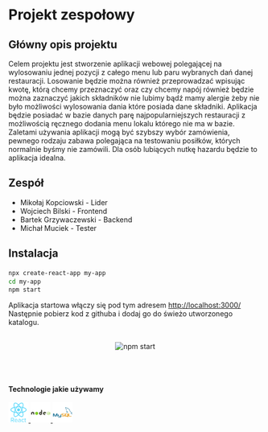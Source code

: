 # Projekt zespołowy
## Główny opis projektu

Celem projektu jest stworzenie aplikacji webowej polegającej na wylosowaniu jednej pozycji z całego menu lub paru wybranych dań danej restauracji. Losowanie będzie można również przeprowadzać wpisując kwotę, którą chcemy przeznaczyć oraz czy chcemy napój również będzie można zaznaczyć jakich składników nie lubimy bądź mamy alergie żeby nie było możliwości wylosowania dania które posiada dane składniki. Aplikacja będzie posiadać w bazie danych parę najpopularniejszych restauracji z możliwością ręcznego dodania menu lokalu którego nie ma w bazie.
Zaletami używania aplikacji mogą być szybszy wybór zamówienia, pewnego rodzaju zabawa polegająca na testowaniu posiłków, których normalnie byśmy nie zamówili. Dla osób lubiących nutkę hazardu będzie to aplikacja idealna.

## Zespół
- Mikołaj Kopciowski - Lider
- Wojciech Bilski - Frontend
- Bartek Grzywaczewski - Backend
- Michał Muciek - Tester


## Instalacja

```sh
npx create-react-app my-app
cd my-app
npm start
```

Aplikacja startowa włączy się pod tym adresem [http://localhost:3000/](http://localhost:3000/)<br>
Następnie pobierz kod z githuba i dodaj go do świeżo utworzonego katalogu.
<br><br>
<p align='center'>
<img src='https://cdn.jsdelivr.net/gh/facebook/create-react-app@27b42ac7efa018f2541153ab30d63180f5fa39e0/screencast.svg' width='600' alt='npm start'>
</p>

<br><br>

#### Technologie jakie używamy

<p align="left"> 
    <a href="https://reactjs.org/" target="_blank" rel="noreferrer"> <img src="https://raw.githubusercontent.com/devicons/devicon/master/icons/react/react-original-wordmark.svg" alt="react" width="40" height="40"/> </a> <a href="https://nodejs.org" target="_blank" rel="noreferrer"> <img src="https://raw.githubusercontent.com/devicons/devicon/master/icons/nodejs/nodejs-original-wordmark.svg" alt="nodejs" width="40" height="40"/> </a> <a href="https://www.mysql.com/" target="_blank" rel="noreferrer"> <img src="https://raw.githubusercontent.com/devicons/devicon/master/icons/mysql/mysql-original-wordmark.svg" alt="mysql" width="40" height="40"/> </a> 
  
 </p>
